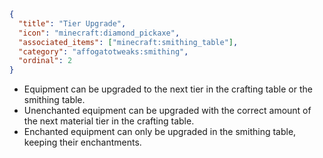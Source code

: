 ```json
{
  "title": "Tier Upgrade",
  "icon": "minecraft:diamond_pickaxe",
  "associated_items": ["minecraft:smithing_table"],
  "category": "affogatotweaks:smithing",
  "ordinal": 2
}
```

- Equipment can be upgraded to the next tier in the crafting table or the smithing table.
- Unenchanted equipment can be upgraded with the correct amount of the next material tier in the crafting table.
- Enchanted equipment can only be upgraded in the smithing table, keeping their enchantments.